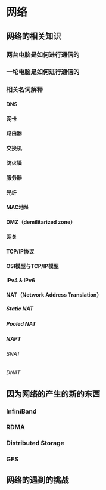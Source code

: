 # 网络

## 网络的相关知识

### 两台电脑是如何进行通信的

### 一坨电脑是如何进行通信的

### 相关名词解释


#### DNS

#### 网卡

#### 路由器

#### 交换机

#### 防火墙

#### 服务器

#### 光纤

#### MAC地址

#### DMZ（demilitarized zone）

#### 网关

#### TCP/IP协议

#### OSI模型与TCP/IP模型

#### IPv4 & IPv6

#### NAT（Network Address Translation）

##### Static NAT

##### Pooled NAT

##### NAPT

###### SNAT

###### DNAT

## 因为网络的产生的新的东西

### InfiniBand

### RDMA

### Distributed Storage

### GFS

###

## 网络的遇到的挑战
